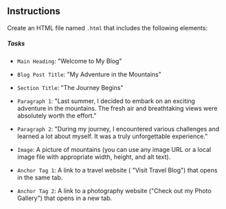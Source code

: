 
## Instructions
Create an HTML file named `.html` that includes the following elements:


##### Tasks
- `Main Heading`: "Welcome to My Blog"
- `Blog Post Title`: "My Adventure in the Mountains"
- `Section Title`: "The Journey Begins"
- `Paragraph 1`: "Last summer, I decided to embark on an exciting adventure in the mountains. The fresh air and breathtaking views were absolutely worth the effort."
- `Paragraph 2`: "During my journey, I encountered various challenges and learned a lot about myself. It was a truly unforgettable experience."
- `Image`: A picture of mountains (you can use any image URL or a local image file with appropriate width, height, and alt text).
  
- `Anchor Tag 1`: A link to a travel website ( "Visit Travel Blog") that opens in the same tab.

- `Anchor Tag 2`: A link to a photography website ("Check out my Photo Gallery") that opens in a new tab.